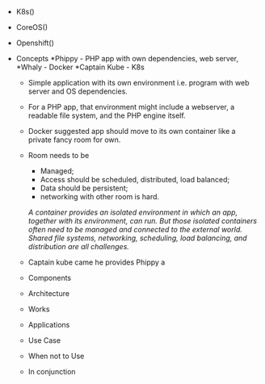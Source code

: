 - K8s()
- CoreOS()
- Openshift()

- Concepts
  *Phippy -  PHP app with own dependencies, web server, 
  *Whaly - Docker 
  *Captain Kube - K8s
   
    - Simple application with its own environment i.e. program with web server and OS dependencies.
    - For a PHP app, that environment might include a webserver, a readable file system, and the PHP engine itself.
    - Docker suggested app should move to its own container like a private fancy room for own.
    - Room needs to be 
       - Managed; 
       - Access should be scheduled, distributed, load balanced; 
       - Data should be persistent; 
       - networking with other room is hard.
       
      *A container provides an isolated environment in which an app, together with its environment, can run. But those isolated containers often need to be managed and connected to the external world. Shared file systems, networking, scheduling, load balancing, and distribution are all challenges.*
    
    - Captain kube came he provides Phippy a 
  
  
  - Components
  - Architecture
  - Works
  - Applications
  - Use Case
  - When not to Use
  - In conjunction
